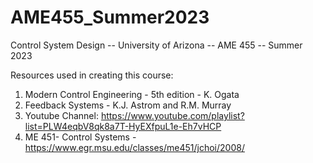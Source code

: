 # AME455_Summer2023
Control System Design -- University of Arizona -- AME 455 -- Summer 2023

Resources used in creating this course:

1. Modern Control Engineering - 5th edition - K. Ogata
2. Feedback Systems - K.J. Astrom and R.M. Murray
3. Youtube Channel: https://www.youtube.com/playlist?list=PLW4eqbV8qk8a7T-HyEXfpuL1e-Eh7vHCP
4. ME 451- Control Systems - https://www.egr.msu.edu/classes/me451/jchoi/2008/
